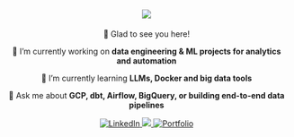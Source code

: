 
<h1 align="center">
    <img src="https://readme-typing-svg.herokuapp.com/?font=Sour+Gummy&size=35&center=true&vCenter=true&width=500&height=70&duration=4000&lines=Hi+There!+;+I'm+Suprit+Patil!;" />
</h1>

<div align="center">

👋 Glad to see you here!
 
🔭 I’m currently working on **data engineering & ML projects for analytics and automation**

🌱 I’m currently learning **LLMs, Docker and big data tools**

💬 Ask me about **GCP, dbt, Airflow, BigQuery, or building end-to-end data pipelines**

 </div>

 <p align="center">
  <a href="https://linkedin.com/in/supritspatil" target="_blank">
    <img src="https://img.shields.io/badge/LinkedIn-0A66C2?style=for-the-badge&logo=linkedin&logoColor=white" alt="LinkedIn"/>
  </a>
  <a href="mailto:suprit202@gmail.com">
    <img src="https://img.shields.io/badge/Gmail-333333?style=for-the-badge&logo=gmail&logoColor=red" />
  </a>
  <a href="https://www.supritpatil.co/" target="_blank">
    <img src="https://img.shields.io/badge/Website-FF6F00?style=for-the-badge&logo=Google-Chrome&logoColor=white" alt="Portfolio"/>
  </a>
</p>
